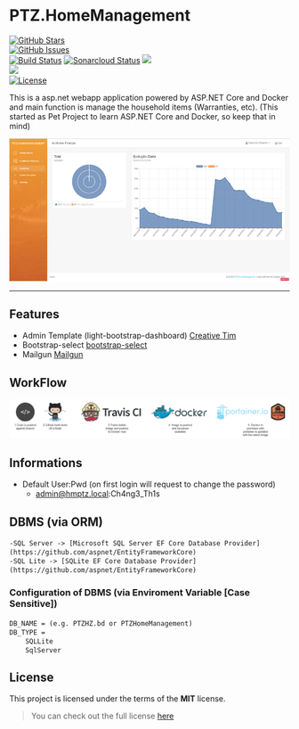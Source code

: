 PTZ.HomeManagement
============
[![GitHub Stars](https://img.shields.io/github/stars/ptorrezao/PTZ.HomeManagement.svg)](https://github.com/ptorrezao/PTZ.HomeManagement/stargazers)  
[![GitHub Issues](https://img.shields.io/github/issues/ptorrezao/PTZ.HomeManagement.svg)](https://github.com/ptorrezao/PTZ.HomeManagement/issues)  
[![Build Status](https://travis-ci.org/ptorrezao/PTZ.HomeManagement.svg?branch=master)](https://travis-ci.org/ptorrezao/PTZ.HomeManagement) 
[![Sonarcloud Status](https://sonarcloud.io/api/project_badges/measure?project=PTZ.HZ&metric=alert_status)](https://sonarcloud.io/dashboard?id=PTZ.HZ)
[![](https://images.microbadger.com/badges/version/ptorrezao/ptz.homemanagement.svg)](https://microbadger.com/images/ptorrezao/ptz.homemanagement "ptorrezao/ptz.homemanagement Docker Image")  
[![](https://images.microbadger.com/badges/image/ptorrezao/ptz.homemanagement.svg)](https://microbadger.com/images/ptorrezao/ptz.homemanagement "ptorrezao/ptz.homemanagement Docker Image")  
[![License](https://img.shields.io/badge/license-MIT-blue.svg)](https://opensource.org/licenses/MIT) 

This is a asp.net webapp application powered by ASP.NET Core and Docker and main function is manage the household items (Warranties, etc).
(This started as Pet Project to learn ASP.NET Core and Docker, so keep that in mind)

![Preview](https://github.com/ptorrezao/PTZ.HomeManagement/blob/master/docs/preview.jpg?raw=true)

---

## Features
- Admin Template (light-bootstrap-dashboard) [Creative Tim](https://www.creative-tim.com/product/light-bootstrap-dashboard)
- Bootstrap-select [bootstrap-select](https://silviomoreto.github.io/bootstrap-select/)
- Mailgun [Mailgun](https://www.mailgun.com/email-api)
## WorkFlow
![WorkFlow](https://github.com/ptorrezao/PTZ.HomeManagement/blob/master/docs/workflow.png?raw=true)

## Informations
- Default User:Pwd (on first login will request to change the password)
	- admin@hmptz.local:Ch4ng3_Th1s 
		
## DBMS (via ORM)
	-SQL Server -> [Microsoft SQL Server EF Core Database Provider](https://github.com/aspnet/EntityFrameworkCore)
	-SQL Lite -> [SQLite EF Core Database Provider](https://github.com/aspnet/EntityFrameworkCore)
### Configuration of DBMS (via Enviroment Variable [Case Sensitive])
	DB_NAME = (e.g. PTZHZ.bd or PTZHomeManagement)
	DB_TYPE = 
		SQLLite 
		SqlServer 
## License
This project is licensed under the terms of the **MIT** license.
>You can check out the full license [here](https://github.com/ptorrezao/PTZ.HomeManagement/blob/master/LICENSE)

